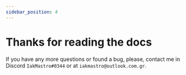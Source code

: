 ```yaml
---
sidebar_position: 4
---
```


# Thanks for reading the docs

If you have any more questions or found a bug, please, contact me in Discord ``IakMastro#0344`` or at ``iakmastro@outlook.com.gr``.
